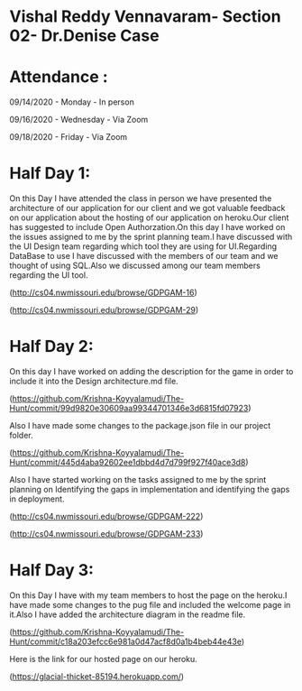 # Vishal Reddy Vennavaram- Section 02- Dr.Denise Case
# Attendance :

  09/14/2020 - Monday - In person
  
  09/16/2020 - Wednesday - Via Zoom
  
  09/18/2020 - Friday  - Via Zoom  
  
  # Half Day 1:
   
   On this Day I have attended the class in person we have presented the architecture of our application for our client and we got valuable feedback on our application about the hosting of our application on heroku.Our client has suggested to include Open Authorzation.On this day I have worked on the issues assigned to me by the sprint planning team.I have discussed with the UI Design team regarding which tool they are using for UI.Regarding DataBase to use I have discussed with the members of our team and we thought of using SQL.Also we discussed among our team members regarding the UI tool.
        
  (http://cs04.nwmissouri.edu/browse/GDPGAM-16)
        
  (http://cs04.nwmissouri.edu/browse/GDPGAM-29)
      
  # Half Day 2:
  On this day I have worked on adding the description for the game in order to include it into the Design architecture.md file.
  
  (https://github.com/Krishna-Koyyalamudi/The-Hunt/commit/99d9820e30609aa99344701346e3d6815fd07923)
  
 Also I have made some changes to the package.json file in our project folder.
 
 (https://github.com/Krishna-Koyyalamudi/The-Hunt/commit/445d4aba92602ee1dbbd4d7d799f927f40ace3d8)
          
 Also I have started working on the tasks assigned to me by the sprint planning on Identifying the gaps in implementation and identifying the gaps in deployment.
 
  (http://cs04.nwmissouri.edu/browse/GDPGAM-222)
  
  (http://cs04.nwmissouri.edu/browse/GDPGAM-233)
   
   # Half Day 3:
    
  On this Day I have with my team members to host the page on the heroku.I have made some changes to the pug file and included the welcome page in it.Also I have added the architecture diagram in the readme file.
  
   (https://github.com/Krishna-Koyyalamudi/The-Hunt/commit/c18a203efcc6e981a0d47acf8d0a1b4beb44e43e)
        
Here is the link for our hosted page on our heroku.

   (https://glacial-thicket-85194.herokuapp.com/)
  
  
    
    
